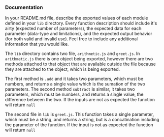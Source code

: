 ### Documentation
In your README.md file, describe the exported values of each module defined in your `lib` directory. Every function description should include it's airty (expected number of parameters), the expected data for each parameter (data-type and limitations), and the expected output behavior (for both valid and invalid use). Feel free to include any additional information that you would like.

The `lib` directory contains two file, `arithmetic.js` and `greet.js`. In `arithmetic.js` there is one object being exported, however there are two methods attached to that object that are available outside the file because they are attached to the object, which is being exported. 

The first method is `.add` and it takes two parameters, which must be numbers, and returns a single value which is the sumation of the two parameters. The second method `subtract` is similar, it takes two parameters, which must be numbers, and returns a single value, the difference between the two. If the inputs are not as expected the function will return `null`

The second file in `lib` is `greet.js`. This function takes a single parameter, which must be a string, and returns a string, but is a concatination including the parameter of the function. If the input is not as expected the function will return `null`